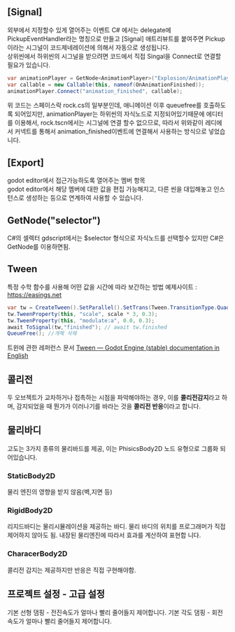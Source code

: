 ## [Signal] 
외부에서 지정할수 있게 열어주는 이벤트 
C# 에서는 delegate에 PickupEventHandler라는 명칭으로 만들고 [Signal] 애트리뷰트를 붙여주면 Pickup 이라는 시그널이 코드제네레이션에 의해서 자동으로 생성됩니다.
</br>
상위씬에서 하위씬의 시그널을 받으려면 코드에서 직접 Singal을 Connect로 연결할 필요가 있습니다.
```C#
var animationPlayer = GetNode<AnimationPlayer>("Explosion/AnimationPlayer");
var callable = new Callable(this, nameof(OnAnimationFinished));
animationPlayer.Connect("animation_finished", callable);
```
위 코드는 스페이스락 rock.cs의 일부분인데, 애니메이션 이후 queuefree를 호출하도록 되어있지만, animationPlayer는 하위씬의 자식노드로 지정되어있기때문에 에디터를 이용해서, 
rock.tscn에서는 시그널에 연결 할수 없으므로, 따라서 위와같이 레디에서 커넥트를 통해서 animation_finished이벤트에 연결해서 사용하는 방식으로 넣었습니다.


## [Export]
godot editor에서 접근가능하도록 열어주는 멤버 항목
</br>
godot editor에서 해당 멤버에 대한 값을 편집 가능해지고, 다른 씬을 대입해놓고 인스턴스로 생성하는 등으로 연계하여 사용할 수 있습니다.

## GetNode<T>("selector")
C#의 셀렉터 gdscript에서는 $selector 형식으로 자식노드를 선택할수 있지만
C#은 GetNode를 이용하면됨.

## Tween 
특정 수학 함수를 사용해 어떤  값을 시간에 따라 보간하는 방법
예제사이트 : https://easings.net 

```C#
var tw = CreateTween().SetParallel().SetTrans(Tween.TransitionType.Quad); // 동시에 트윈을 발생시킴//전환함수를 2차곡선으로 설정
tw.TweenProperty(this, "scale", scale * 3, 0.3);
tw.TweenProperty(this, "modulate:a", 0.0, 0.3);
await ToSignal(tw,"finished"); // await tw.finished
QueueFree(); //개체 삭제
```
트윈에 관한 레퍼런스 문서
[Tween — Godot Engine (stable) documentation in English](https://docs.godotengine.org/en/stable/classes/class_tween.html)


## 콜리전
두 오브젝트가 교차하거나 접촉하는 시점을 파악해야하는 경우, 이를 **콜리전감지**라고 하며, 감지되었을 때 뭔가가 이러나기를 바라는 것을 **콜리전 반응**이라고 합니다.

## 물리바디 
고도는 3가지 종류의 물리바드를 제공, 이는 PhisicsBody2D 노드 유형으로 그룹화 되어있습니다.

### StaticBody2D
물리 엔진의 영향을 받지 않음(벽,지면 등)
### RigidBody2D
리지드바디는 물리시뮬레이션을 제공하는 바디. 물리 바디의 위치를 프로그래머가 직접 제어하지 않아도 됨. 내장된 물리엔진에 따라서 효과를 계산하여 표현합 니다.

### CharacerBody2D
콜리전 감지는 제공하지만 반응은 직접 구현해야함.

## 프로젝트 설정 - 고급 설정 
기본 선형 댐핑 - 전진속도가 얼마나 빨리 줄어들지 제어합니다.
기본 각도 댐핑 - 회전속도가 얼마나 빨리 줄어들지 제어합니다.
